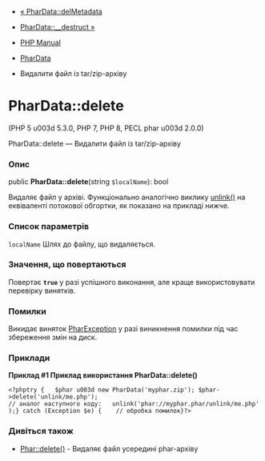 - [« PharData::delMetadata](phardata.delmetadata.md)
- [PharData::\_\_destruct »](phardata.destruct.md)

- [PHP Manual](index.md)
- [PharData](class.phardata.md)
- Видалити файл із tar/zip-архіву

# PharData::delete

(PHP 5 u003d 5.3.0, PHP 7, PHP 8, PECL phar u003d 2.0.0)

PharData::delete — Видалити файл із tar/zip-архіву

### Опис

public **PharData::delete**(string `$localName`): bool

Видаляє файл у архіві. Функціонально аналогічно виклику
[unlink()](function.unlink.md) на еквіваленті потокової обгортки, як
показано на прикладі нижче.

### Список параметрів

`localName`
Шлях до файлу, що видаляється.

### Значення, що повертаються

Повертає **`true`** у разі успішного виконання, але краще
використовувати перевірку винятків.

### Помилки

Викидає виняток [PharException](class.pharexception.md)
у разі виникнення помилки під час збереження змін на диск.

### Приклади

**Приклад #1 Приклад використання **PharData::delete()****

`<?phptry {   $phar u003d new PharData('myphar.zip'); $phar->delete('unlink/me.php'); // аналог наступного коду:   unlink('phar://myphar.phar/unlink/me.php');} catch (Exception $e) {    // обробка помилок}?> `

### Дивіться також

- [Phar::delete()](phar.delete.md) - Видаляє файл усередині phar-архіву
